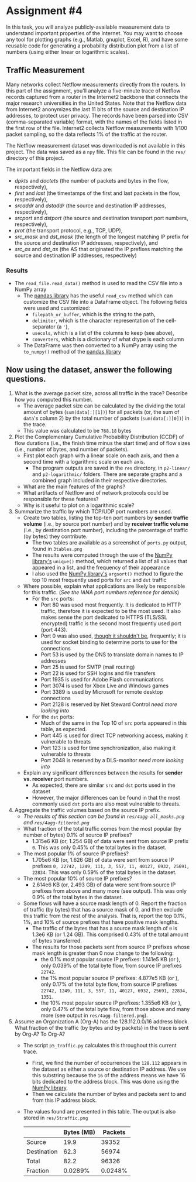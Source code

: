 # Assignment #4

In this task, you will analyze publicly-available measurement data to understand important properties of the Internet.
You may want to choose any tool for plotting graphs (e.g., Matlab, gnuplot, Excel, R), and have some reusable code for generating a probability distribution plot from a list of numbers (using either linear or logarithmic scales).

## Traffic Measurement
Many networks collect Netflow measurements directly from the routers.
In this part of the assignment, you'll analyze a five-minute trace of Netflow records captured from a router in the Internet2 backbone that connects the major research universities in the United States.
Note that the Netflow data from Internet2 anonymizes the last 11 bits of the source and destination IP addresses, to protect user privacy.
The records have been parsed into CSV (comma-separated variable) format, with the names of the fields listed in the first row of the file.
Internet2 collects Netflow measurements with 1/100 packet sampling, so the data reflects 1% of the traffic at the router.

The Netflow measurement dataset was downloaded is not available in this project.
The data was saved as a `npy` file.
This file can be found in the `res/` directory of this project.

The important fields in the Netflow data are:
- _dpkts_ and _doctets_ (the number of packets and bytes in the flow, respectively),
- _first_ and _last_ (the timestamps of the first and last packets in the flow, respectively),
- _srcaddr_ and _dstaddr_ (the source and destination IP addresses, respectively),
- _srcport_ and _dstport_ (the source and destination transport port numbers, respectively),
- _prot_ (the transport protocol, e.g., TCP, UDP),
- _src_mask_ and _dst_mask_ (the length of the longest matching IP prefix for the source and destination IP addresses, respectively), and
- _src_as_ and _dst_as_ (the AS that originated the IP prefixes matching the source and destination IP addresses, respectively)

### Results
- The `read_file.read_data()` method is used to read the CSV file into a NumPy array
    - The [pandas library](https://pandas.pydata.org/pandas-docs/stable/reference/api/pandas.read_csv.html) has the useful `read_csv` method which can customize the CSV file into a DataFrame object. The following fields were used and customized:
        - `filepath_or_buffer`, which is the string to the path,
        - `delimiter`, which is the character representation of the cell-separator (a `'`),
        - `usecols`, which is a list of the columns to keep (see above),
        - `converters`, which is a dictionary of what dtype is each column
    - The DataFrame was then converted to a NumPy array using the `to_numpy()` method of the [pandas library](https://pandas.pydata.org/pandas-docs/stable/reference/api/pandas.DataFrame.to_numpy.html)

## Now using the dataset, answer the following questions.
1. What is the average packet size, across all traffic in the trace? Describe how you computed this number.
    - The average packet size can be calculated by the dividing the total amount of bytes (`sum(data[:][1])`) for all packets (or, the sum of `data`'s column 2) by the total number of packets (`sum(data[:][0])`) in the trace.
    - This value was calculated to be `768.18` bytes
2. Plot the Complementary Cumulative Probability Distribution (CCDF) of flow durations (i.e., the finish time minus the start time) and of flow sizes (i.e., number of bytes, and number of packets).
    - First plot each graph with a linear scale on each axis, and then a second time with a logarithmic scale on each axis.
        - The program outputs are saved in the `res` directory, in `p2-linear/` and `p2-logarithmic/` folders. There are separate graphs and a combined graph included in their respective directories.
    - What are the main features of the graphs?
    - What artifacts of Netflow and of network protocols could be responsible for these features?
    - Why is it useful to plot on a logarithmic scale?
3. Summarize the traffic by which TCP/UDP port numbers are used.
    - Create two tables, listing the top-ten port numbers by __sender traffic volume__ (i.e., by source port number) and by __receiver traffic volume__ (i.e., by destination port number), including the percentage of traffic (by bytes) they contribute.
        - The two tables are available as a screenshot of `ports.py` output, found in `3tables.png`
        - The results were computed through the use of the [NumPy library's](https://numpy.org/doc/stable/reference/generated/numpy.unique.html) `unique()` method, which returned a list of all values that appeared in a list, and the frequency of their appearance
        - I also used the [NumPy library's](https://numpy.org/doc/stable/reference/generated/numpy.argsort.html) `argsort()` method to figure the top 10 most frequently used ports for `src` and `dst` traffic
    - Where possible, explain what applications are likely be responsible for this traffic. (_See the IANA port numbers reference for details_)
        - For the `src` ports:
            - Port 80 was used most frequently. It is dedicated to HTTP traffic, therefore it is expected to be the most used. It also makes sense the port dedicated to HTTPS (TLS/SSL encrypted) traffic is the second most frequently used port (port 443).
            - Port 0 was also used, [though it shouldn't be](https://www.speedguide.net/port.php?port=0), frequently; it is used for socket binding to determine ports to use for the connections
            - Port 53 is used by the DNS to translate domain names to IP addresses
            - Port 25 is used for SMTP (mail routing)
            - Port 22 is used for SSH logins and file transfers
            - Port 1935 is used for Adobe Flash communications
            - Port 3074 is used for Xbox Live and Windows games
            - Port 3389 is used by Microsoft for remote desktop connections
            - Port 2128 is reserved by Net Steward Control _need more looking into_
        - For the `dst` ports:
            - Much of the same in the Top 10 of `src` ports appeared in this table, as expected.
            - Port 445 is used for direct TCP networking access, making it vulnerable to threats
            - Port 123 is used for time synchronization, also making it vulnerable to threats
            - Port 2048 is reserved by a DLS-monitor _need more looking into_
    - Explain any significant differences between the results for __sender vs. receiver__ port numbers.
        - As expected, there are similar `src` and `dst` ports used in the dataset
        - However, the major differences can be found in that the most commonly used `dst` ports are also most vulnerable to threats.
4. Aggregate the traffic volumes based on the source IP prefix.
    - _The results of this section can be found in `res/4agg-all_masks.png` and `res/4agg-filtered.png`_
    - What fraction of the total traffic comes from the most popular (by number of bytes) 0.1% of source IP prefixes?
        - 1.315e6 KB (or, 1.254 GB) of data were sent from source IP prefix `0`. This was only 0.45% of the total bytes in the dataset.
    - The most popular 1% of source IP prefixes?
        - 1.705e6 KB (or, 1.626 GB) of data were sent from source IP prefixes `0, 22742, 1249, 111, 3, 557, 11, 40127, 6932, 25691, 22834`. This was only 0.59% of the total bytes in the dataset.
    - The most popular 10% of source IP prefixes?
        - 2.614e6 KB (or, 2.493 GB) of data were sent from source IP prefixes from above and many more (see output). This was only 0.9% of the total bytes in the dataset.
    - Some flows will have a source mask length of 0. Report the fraction of traffic (by bytes) that has a source mask of 0, and then exclude this traffic from the rest of the analysis. That is, report the top 0.1%, 1%, and 10% of source prefixes that have positive mask lengths.
        - The traffic of the bytes that has a source mask length of `0` is 1.3e6 KB (or 1.24 GB). This comprised 0.43% of the total amount of bytes transferred.
        - The results for those packets sent from source IP prefixes whose mask length is greater than 0 now change to the following:
            - the 0.1% most popular source IP prefixes: 1.141e5 KB (or ), only 0.039% of the total byte flow, from source IP prefixes `22742`.
            - the 1% most popular source IP prefixes: 4.877e5 KB (or ), only 0.17% of the total byte flow, from source IP prefixes `22742, 1249, 111, 3, 557, 11, 40127, 6932, 25691, 22834, 1351`.
            - the 10% most popular source IP prefixes: 1.355e6 KB (or ), only 0.47% of the total byte flow, from those above and many more (see output in `res/4agg-filtered.png`).
5. Assume an Organization A (Org-A) has the 128.112.0.0/16 address block. What fraction of the traffic (by bytes and by packets) in the trace is sent by Org-A? To Org-A?
    - The script `p5_traffic.py` calculates this throughout this current trace.
        - First, we find the number of occurrences the `128.112` appears in the dataset as either a source or destination IP address. We use this substring because the `16` of the address means we have 16 bits dedicated to the address block. This was done using the [NumPy library](https://numpy.org/devdocs/reference/generated/numpy.char.find.html).
        - Then we calculate the number of bytes and packets sent to and from this IP address block.
    - The values found are presented in this table. The output is also stored in `res/5traffic.png`
    
        |             | Bytes (MB) | Packets |
        |-------------|------------|---------|
        | Source      | 19.9       | 39352   |
        | Destination | 62.3       | 56974   |
        | Total       | 82.2       | 96326   |
        | Fraction    | 0.0289%    | 0.0248% |

